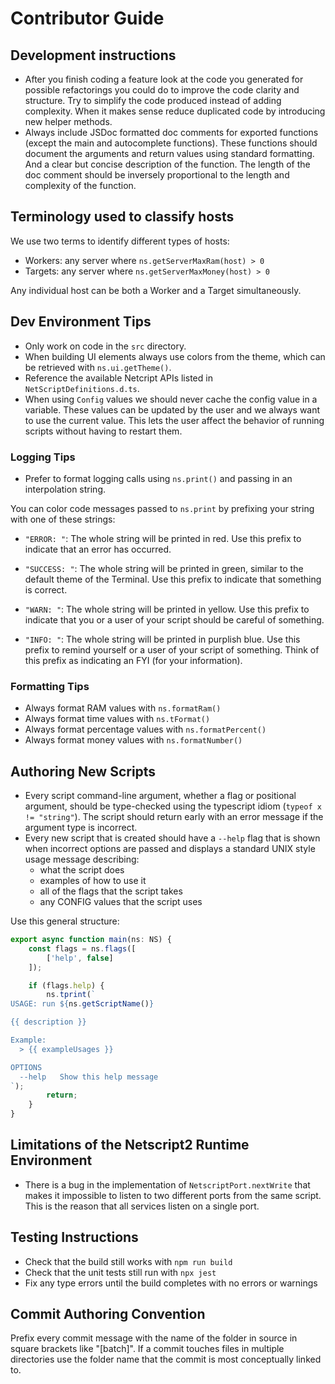 # Contributor Guide

## Development instructions

- After you finish coding a feature look at the code you generated for
  possible refactorings you could do to improve the code clarity and
  structure. Try to simplify the code produced instead of adding
  complexity. When it makes sense reduce duplicated code by
  introducing new helper methods.
- Always include JSDoc formatted doc comments for exported functions
  (except the main and autocomplete functions). These functions should
  document the arguments and return values using standard
  formatting. And a clear but concise description of the function. The
  length of the doc comment should be inversely proportional to the
  length and complexity of the function.


## Terminology used to classify hosts

We use two terms to identify different types of hosts:

- Workers: any server where `ns.getServerMaxRam(host) > 0`
- Targets: any server where `ns.getServerMaxMoney(host) > 0`

Any individual host can be both a Worker and a Target simultaneously.


## Dev Environment Tips

- Only work on code in the `src` directory.
- When building UI elements always use colors from the theme, which
  can be retrieved with `ns.ui.getTheme()`.
- Reference the available Netcript APIs listed in
  `NetScriptDefinitions.d.ts`.
- When using `Config` values we should never cache the config value in
  a variable. These values can be updated by the user and we always
  want to use the current value. This lets the user affect the
  behavior of running scripts without having to restart them.

### Logging Tips

- Prefer to format logging calls using `ns.print()` and passing in an
  interpolation string.

You can color code messages passed to `ns.print` by prefixing your
string with one of these strings:

- `"ERROR: "`: The whole string will be printed in red. Use this prefix to indicate that an error has occurred.

- `"SUCCESS: "`: The whole string will be printed in green, similar to the default theme of the Terminal. Use this prefix to indicate that something is correct.

- `"WARN: "`: The whole string will be printed in yellow. Use this prefix to indicate that you or a user of your script should be careful of something.

- `"INFO: "`: The whole string will be printed in purplish blue. Use this prefix to remind yourself or a user of your script of something. Think of this prefix as indicating an FYI (for your information).



### Formatting Tips

- Always format RAM values with `ns.formatRam()`
- Always format time values with `ns.tFormat()`
- Always format percentage values with `ns.formatPercent()`
- Always format money values with `ns.formatNumber()`


## Authoring New Scripts

- Every script command-line argument, whether a flag or positional argument, should be type-checked using the typescript idiom (`typeof x != "string"`). The script should return early with an error message if the argument type is incorrect.
- Every new script that is created should have a `--help` flag that is shown when incorrect options are passed and displays a standard UNIX style usage message describing:
  * what the script does
  * examples of how to use it
  * all of the flags that the script takes
  * any CONFIG values that the script uses

Use this general structure:

```typescript
export async function main(ns: NS) {
    const flags = ns.flags([
        ['help', false]
    ]);

    if (flags.help) {
        ns.tprint(`
USAGE: run ${ns.getScriptName()}

{{ description }}

Example:
  > {{ exampleUsages }}

OPTIONS
  --help   Show this help message
`);
        return;
    }
}

```

## Limitations of the Netscript2 Runtime Environment

* There is a bug in the implementation of `NetscriptPort.nextWrite`
  that makes it impossible to listen to two different ports from the
  same script. This is the reason that all services listen on a single
  port.

## Testing Instructions

- Check that the build still works with `npm run build`
- Check that the unit tests still run with `npx jest`
- Fix any type errors until the build completes with no errors or warnings


## Commit Authoring Convention

Prefix every commit message with the name of the folder in source in
square brackets like "[batch]". If a commit touches files in multiple
directories use the folder name that the commit is most conceptually
linked to.
